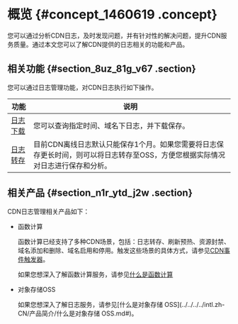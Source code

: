 # 概览 {#concept_1460619 .concept}

您可以通过分析CDN日志，及时发现问题，并有针对性的解决问题，提升CDN服务质量。通过本文您可以了解CDN提供的日志相关的功能和产品。

## 相关功能 {#section_8uz_81g_v67 .section}

您可以通过日志管理功能，对CDN日志执行如下操作。

|功能|说明|
|--|--|
|[日志下载](intl.zh-CN/服务管理/日志管理/日志下载.md#)|您可以查询指定时间、域名下日志，并下载保存。|
|[日志转存](intl.zh-CN/服务管理/日志管理/日志转存.md#)|目前CDN离线日志默认只能保存1个月。如果您需要将日志保存更长时间，则可以将日志转存至OSS，方便您根据实际情况对日志进行保存和分析。|

## 相关产品 {#section_n1r_ytd_j2w .section}

CDN日志管理相关产品如下：

-   函数计算

    函数计算已经支持了多种CDN场景，包括：日志转存、刷新预热、资源封禁、域名添加和删除、域名启用和停用。触发这些场景的具体方式，请参见[CDN事件触发器](https://www.alibabacloud.com/help/zh/doc-detail/73333.htm)。

    如果您想深入了解函数计算服务，请参见[什么是函数计算](https://www.alibabacloud.com/help/zh/doc-detail/52895.htm)

-   对象存储OSS

    如果您想深入了解日志服务，请参见[什么是对象存储 OSS](../../../../intl.zh-CN/产品简介/什么是对象存储 OSS.md#)。


